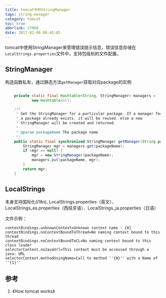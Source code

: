 ```yaml
---
title: tomcat中的StringManager
tags: string-manager
category: tomcat
toc: true
abbrlink: 27008
date: 2017-02-06 00:45:02
---
```



tomcat中使用StringManager来管理错误提示信息，错误信息存储在`LocalStrings.properties`文件中，支持包级别的文件配置。


## StringManager

构造函数私有，通过静态方法`getManager`获取对应package的实例

```java

    private static final Hashtable<String, StringManager> managers =
            new Hashtable<>();

    /**
     * Get the StringManager for a particular package. If a manager for
     * a package already exists, it will be reused, else a new
     * StringManager will be created and returned.
     *
     * @param packageName The package name
     */
    public static final synchronized StringManager getManager(String packageName) {
        StringManager mgr = managers.get(packageName);
        if (mgr == null) {
            mgr = new StringManager(packageName);
            managers.put(packageName, mgr);
        }
        return mgr;
    }
```

## LocalStrings

本身支持国际化(i18n), LocalStrings.properties（英文）、LocalStrings_es.properties（西班牙语）、LocalStrings_ja.properties（日语）

文件示例：

```
contextBindings.unknownContext=Unknown context name : {0}
contextBindings.noContextBoundToThread=No naming context bound to this thread
contextBindings.noContextBoundToCL=No naming context bound to this class loader
selectorContext.noJavaUrl=This context must be accessed through a java: URL
selectorContext.methodUsingName=Call to method ''{0}'' with a Name of ''{1}''
```

## 参考

1. 《How tomcat works》